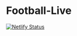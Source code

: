 # Football-Live
[![Netlify Status](https://api.netlify.com/api/v1/badges/53cd1e18-5d8a-4db2-81b0-362812d7461d/deploy-status)](https://app.netlify.com/sites/loving-beaver-bc5446/deploys)